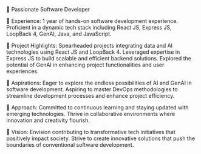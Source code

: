 🚀 Passionate Software Developer


💼 Experience:
1 year of hands-on software development experience.
Proficient in a dynamic tech stack including React JS, Express JS, LoopBack 4, GenAI, Java, and JavaScript.


🌟 Project Highlights:
Spearheaded projects integrating data and AI technologies using React JS and LoopBack 4.
Leveraged expertise in Express JS to build scalable and efficient backend solutions.
Explored the potential of GenAI in enhancing project functionalities and user experiences.


🎯 Aspirations:
Eager to explore the endless possibilities of AI and GenAI in software development.
Aspiring to master DevOps methodologies to streamline development processes and enhance project efficiency.


🔧 Approach:
Committed to continuous learning and staying updated with emerging technologies.
Thrive in collaborative environments where innovation and creativity flourish.


🔮 Vision:
Envision contributing to transformative tech initiatives that positively impact society.
Strive to create innovative solutions that push the boundaries of conventional software development.
